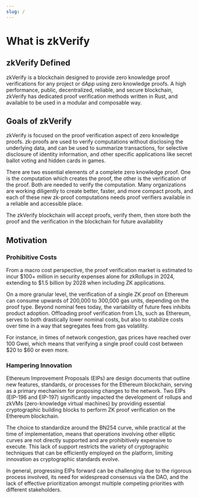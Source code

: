 ```yaml
---
slug: /
---
```

# What is zkVerify

## zkVerify Defined

zkVerify is a blockchain designed to provide zero knowledge proof verifications for any project or dApp using zero knowledge proofs. A high performance, public, decentralized, reliable, and secure blockchain, zkVerify has dedicated proof verification methods written in Rust, and available to be used in a modular and composable way.

## Goals of zkVerify

zkVerify is focused on the proof verification aspect of zero knowledge proofs. zk-proofs are used to verify computations without disclosing the underlying data, and can be used to summarize transactions, for selective disclosure of identity information, and other specific applications like secret ballot voting and hidden cards in games.

There are two essential elements of a complete zero knowledge proof. One is the computation which creates the proof, the other is the verification of the proof. Both are needed to verify the computation. Many organizations are working diligently to create better, faster, and more compact proofs, and each of these new zk-proof computations needs proof verifiers available in a reliable and accessible place.

The zkVerify blockchain will accept proofs, verify them, then store both the proof and the verification in the blockchain for future availability

## Motivation

### Prohibitive Costs

From a macro cost perspective, the proof verification market is estimated to incur $100+ million in security expenses alone for zkRollups in 2024, extending to $1.5 billion by 2028 when including ZK applications.

On a more granular level, the verification of a single ZK proof on Ethereum can consume upwards of 200,000 to 300,000 gas units, depending on the proof type. Beyond nominal fees today, the variability of future fees inhibits product adoption. Offloading proof verification from L1s, such as Ethereum, serves to both drastically lower nominal costs, but also to stabilize costs over time in a way that segregates fees from gas volatility.

For instance, in times of network congestion, gas prices have reached over 100 Gwei, which means that verifying a single proof could cost between $20 to $60 or even more.

### Hampering Innovation
Ethereum Improvement Proposals (EIPs) are design documents that outline new features, standards, or processes for the Ethereum blockchain, serving as a primary mechanism for proposing changes to the network. Two EIPs (EIP-196 and EIP-197) significantly impacted the development of rollups and zkVMs (zero-knowledge virtual machines) by providing essential cryptographic building blocks to perform ZK proof verification on the Ethereum blockchain.

The choice to standardize around the BN254 curve, while practical at the time of implementation, means that operations involving other elliptic curves are not directly supported and are prohibitively expensive to execute. This lack of support restricts the variety of cryptographic techniques that can be efficiently employed on the platform, limiting innovation as cryptographic standards evolve.

In general, progressing EIPs forward can be challenging due to the rigorous process involved, its need for widespread consensus via the DAO, and the lack of effective prioritization amongst multiple competing priorities with different stakeholders.
